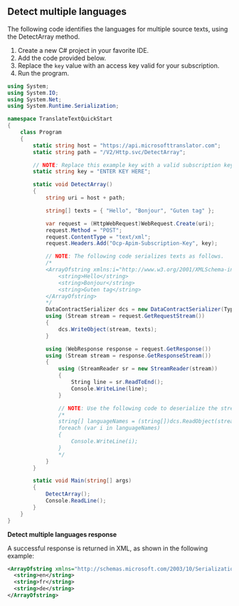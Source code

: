 ## Detect multiple languages

The following code identifies the languages for multiple source texts, using the DetectArray method.

1. Create a new C# project in your favorite IDE.
2. Add the code provided below.
3. Replace the `key` value with an access key valid for your subscription.
4. Run the program.

```csharp
using System;
using System.IO;
using System.Net;
using System.Runtime.Serialization;

namespace TranslateTextQuickStart
{
    class Program
    {
        static string host = "https://api.microsofttranslator.com";
        static string path = "/V2/Http.svc/DetectArray";

        // NOTE: Replace this example key with a valid subscription key.
        static string key = "ENTER KEY HERE";

        static void DetectArray()
        {
            string uri = host + path;

            string[] texts = { "Hello", "Bonjour", "Guten tag" };

            var request = (HttpWebRequest)WebRequest.Create(uri);
            request.Method = "POST";
            request.ContentType = "text/xml";
            request.Headers.Add("Ocp-Apim-Subscription-Key", key);

            // NOTE: The following code serializes texts as follows.
            /*
            <ArrayOfstring xmlns:i="http://www.w3.org/2001/XMLSchema-instance" xmlns="http://schemas.microsoft.com/2003/10/Serialization/Arrays">
                <string>Hello</string>
                <string>Bonjour</string>
                <string>Guten tag</string>
            </ArrayOfstring>
            */
            DataContractSerializer dcs = new DataContractSerializer(Type.GetType("System.String[]"));
            using (Stream stream = request.GetRequestStream())
            {
                dcs.WriteObject(stream, texts);
            }

            using (WebResponse response = request.GetResponse())
            using (Stream stream = response.GetResponseStream())
            {
                using (StreamReader sr = new StreamReader(stream))
                {
                    String line = sr.ReadToEnd();
                    Console.WriteLine(line);
                }

                // NOTE: Use the following code to deserialize the stream contents.
                /*
                string[] languageNames = (string[])dcs.ReadObject(stream);
                foreach (var i in languageNames)
                {
                    Console.WriteLine(i);
                }
                */
            }
        }

        static void Main(string[] args)
        {
            DetectArray();
            Console.ReadLine();
        }
    }
}
```

**Detect multiple languages response**

A successful response is returned in XML, as shown in the following example: 

```xml
<ArrayOfstring xmlns="http://schemas.microsoft.com/2003/10/Serialization/Arrays" xmlns:i="http://www.w3.org/2001/XMLSchema-instance">
  <string>en</string>
  <string>fr</string>
  <string>de</string>
</ArrayOfstring>
```
